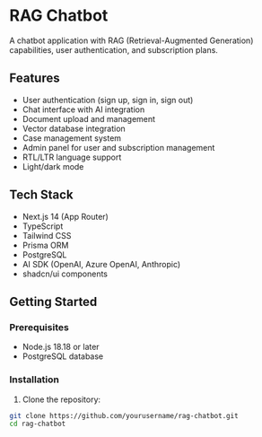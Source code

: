 # RAG Chatbot

A chatbot application with RAG (Retrieval-Augmented Generation) capabilities, user authentication, and subscription plans.

## Features

- User authentication (sign up, sign in, sign out)
- Chat interface with AI integration
- Document upload and management
- Vector database integration
- Case management system
- Admin panel for user and subscription management
- RTL/LTR language support
- Light/dark mode

## Tech Stack

- Next.js 14 (App Router)
- TypeScript
- Tailwind CSS
- Prisma ORM
- PostgreSQL
- AI SDK (OpenAI, Azure OpenAI, Anthropic)
- shadcn/ui components

## Getting Started

### Prerequisites

- Node.js 18.18 or later
- PostgreSQL database

### Installation

1. Clone the repository:

```bash
git clone https://github.com/yourusername/rag-chatbot.git
cd rag-chatbot

